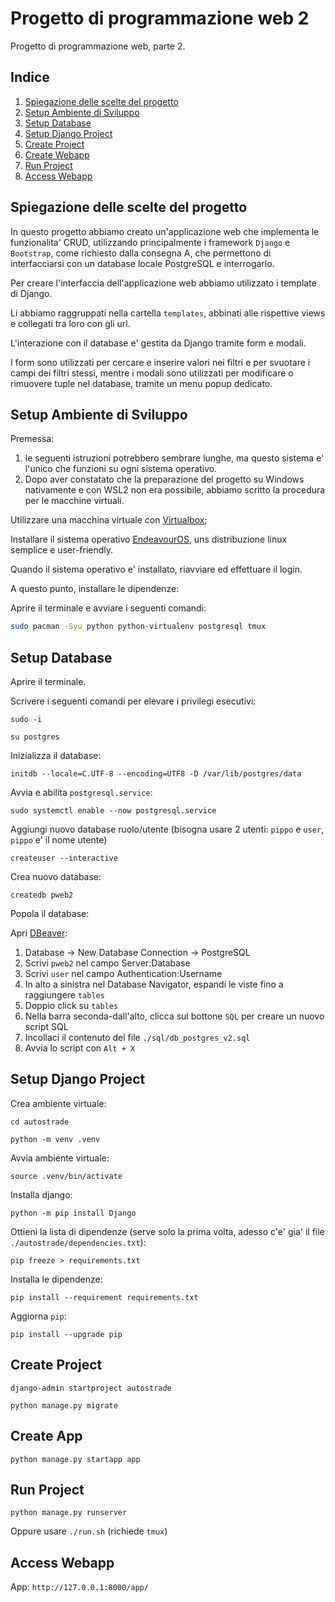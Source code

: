 # Progetto di programmazione web 2

Progetto di programmazione web, parte 2.

## Indice

1. [Spiegazione delle scelte del progetto](#spiegazione-delle-scelte-del-progetto)
2. [Setup Ambiente di Sviluppo](#setup-ambiente-di-sviluppo)
3. [Setup Database](#setup-database)
4. [Setup Django Project](#setup-django-project)
5. [Create Project](#create-project)
6. [Create Webapp](#create-webapp)
7. [Run Project](#run-project)
8. [Access Webapp](#access-webapp)

## Spiegazione delle scelte del progetto

In questo progetto abbiamo creato un'applicazione web che implementa le funzionalita' CRUD, 
utilizzando principalmente i framework `Django` e `Bootstrap`, come richiesto dalla consegna A, che 
permettono di interfacciarsi con un database locale PostgreSQL e interrogarlo.

Per creare l'interfaccia dell'applicazione web abbiamo utilizzato i template di Django.

Li abbiamo raggruppati nella cartella `templates`, abbinati alle rispettive views e collegati tra loro con gli url.

L'interazione con il database e' gestita da Django tramite form e modali.

I form sono utilizzati per cercare e inserire valori nei filtri e per svuotare i campi dei filtri stessi, 
mentre i modali sono utilizzati per modificare o rimuovere tuple nel database, tramite un menu popup dedicato.

## Setup Ambiente di Sviluppo

<!-- TODO: sostituire la guida per VM con la guida per Windows -->

Premessa:
1. le seguenti istruzioni potrebbero sembrare lunghe, ma questo sistema e' l'unico che funzioni su ogni sistema operativo.
2. Dopo aver constatato che la preparazione del progetto su Windows nativamente e con WSL2 non era possibile, abbiamo scritto la procedura per le macchine virtuali.

Utilizzare una macchina virtuale con [Virtualbox](https://www.virtualbox.org/);

Installare il sistema operativo [EndeavourOS](https://mirror.alpix.eu/endeavouros/iso/EndeavourOS_Endeavour-2024.06.25.iso), uns distribuzione linux semplice e user-friendly.

Quando il sistema operativo e' installato, riavviare ed effettuare il login.

A questo punto, installare le dipendenze: 

Aprire il terminale e avviare i seguenti comandi:

```sh
sudo pacman -Syu python python-virtualenv postgresql tmux
```

## Setup Database

Aprire il terminale.

Scrivere i seguenti comandi per elevare i privilegi esecutivi:

`sudo -i`

`su postgres`

Inizializza il database:

`initdb --locale=C.UTF-8 --encoding=UTF8 -D /var/lib/postgres/data`

Avvia e abilita `postgresql.service`:

`sudo systemctl enable --now postgresql.service`

Aggiungi nuovo database ruolo/utente (bisogna usare 2 utenti: `pippo` e `user`, `pippo` e' il nome utente)

`createuser --interactive`

Crea nuovo database:

`createdb pweb2`

Popola il database:

Apri [DBeaver](https://dbeaver.io/):

1. Database -> New Database Connection -> PostgreSQL
2. Scrivi `pweb2` nel campo Server:Database
3. Scrivi `user` nel campo Authentication:Username
4. In alto a sinistra nel Database Navigator, espandi le viste fino a raggiungere `tables`
5. Doppio click su `tables`
6. Nella barra seconda-dall'alto, clicca sul bottone `SQL` per creare un nuovo script SQL
7. Incollaci il contenuto del file `./sql/db_postgres_v2.sql`
8. Avvia lo script con `Alt + X`

## Setup Django Project

Crea ambiente virtuale:

`cd autostrade`

`python -m venv .venv`

Avvia ambiente virtuale:

`source .venv/bin/activate`

Installa django:

`python -m pip install Django`

Ottieni la lista di dipendenze (serve solo la prima volta, adesso c'e' gia' il file `./autostrade/dependencies.txt`):

`pip freeze > requirements.txt`

Installa le dipendenze:

`pip install --requirement requirements.txt`

Aggiorna `pip`:

`pip install --upgrade pip`

## Create Project

`django-admin startproject autostrade`

`python manage.py migrate`

## Create App

`python manage.py startapp app`

## Run Project

`python manage.py runserver`

Oppure usare `./run.sh` (richiede `tmux`)

## Access Webapp

App: `http://127.0.0.1:8000/app/`

